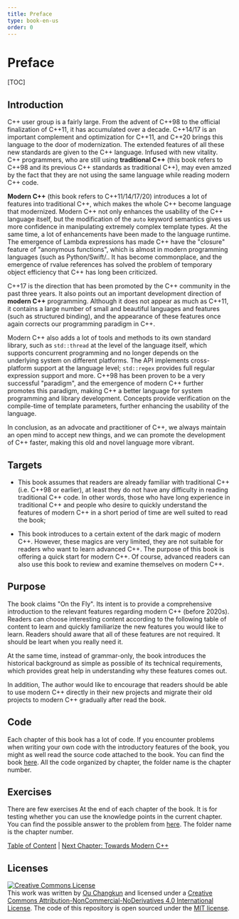 ```yaml
---
title: Preface
type: book-en-us
order: 0
---
```


# Preface

[TOC]

## Introduction

C++ user group is a fairly large. From the advent of C++98 to the official finalization of C++11, it has accumulated over a decade. C++14/17 is an important complement and optimization for C++11, and C++20 brings this language to the door of modernization. The extended features of all these new standards are given to the C++ language. Infused with new vitality.
C++ programmers, who are still using **traditional C++** (this book refers to C++98 and its previous C++ standards as traditional C++), may even amzed by the fact that they are not using the same language while reading modern C++ code.

**Modern C++** (this book refers to C++11/14/17/20) introduces a lot of features into traditional C++, which makes the whole C++ become language that modernized. Modern C++ not only enhances the usability of the C++ language itself, but the modification of the `auto` keyword semantics gives us more confidence in manipulating extremely complex template types. At the same time, a lot of enhancements have been made to the language runtime. The emergence of Lambda expressions has made C++ have the "closure" feature of "anonymous functions", which is almost in modern programming languages ​​(such as Python/Swift/.. It has become commonplace, and the emergence of rvalue references has solved the problem of temporary object efficiency that C++ has long been criticized.

C++17 is the direction that has been promoted by the C++ community in the past three years. It also points out an important development direction of **modern C++** programming. Although it does not appear as much as C++11, it contains a large number of small and beautiful languages ​​and features (such as structured binding), and the appearance of these features once again corrects our programming paradigm in C++.

Modern C++ also adds a lot of tools and methods to its own standard library, such as `std::thread` at the level of the language itself, which supports concurrent programming and no longer depends on the underlying system on different platforms. The API implements cross-platform support at the language level; `std::regex` provides full regular expression support and more. C++98 has been proven to be a very successful "paradigm", and the emergence of modern C++ further promotes this paradigm, making C++ a better language for system programming and library development. Concepts provide verification on the compile-time of template parameters, further enhancing the usability of the language.

In conclusion, as an advocate and practitioner of C++, we always maintain an open mind to accept new things, and we can promote the development of C++ faster, making this old and novel language more vibrant.

## Targets

- This book assumes that readers are already familiar with traditional C++ (i.e. C++98 or earlier), at least they do not have any difficulty in reading traditional C++ code. In other words, those who have long experience in traditional C++ and people who desire to quickly understand the features of modern C++ in a short period of time are well suited to read the book;

- This book introduces to a certain extent of the dark magic of modern C++. However, these magics are very limited, they are not suitable for readers who want to learn advanced C++. The purpose of this book is offering a quick start for modern C++. Of course, advanced readers can also use this book to review and examine themselves on modern C++.

## Purpose

The book claims "On the Fly". Its intent is to provide a comprehensive introduction to the relevant features regarding modern C++ (before 2020s).
Readers can choose interesting content according to the following table of content to learn and quickly familiarize the new features you would like to learn.
Readers should aware that all of these features are not required. It should be leart when you really need it.

At the same time, instead of grammar-only, the book introduces the historical background as simple as possible of its technical requirements, which provides great help in understanding why these features comes out.

In addition, The author would like to encourage that readers should be able to use modern C++ directly in their new projects and  migrate their old projects to modern C++ gradually after read the book.

## Code

Each chapter of this book has a lot of code. If you encounter problems when writing your own code with the introductory features of the book, you might as well read the source code attached to the book. You can find the book [here](../../code). All the code organized by chapter, the folder name is the chapter number.

## Exercises

There are few exercises At the end of each chapter of the book. It is for testing whether you can use the knowledge points in the current chapter. You can find the possible answer to the problem from [here](../../exercise). The folder name is the chapter number.

[Table of Content](./toc.md) | [Next Chapter: Towards Modern C++](./01-intro.md)

## Licenses

<a rel="license" href="http://creativecommons.org/licenses/by-nc-nd/4.0/"><img alt="Creative Commons License" style="border-width:0" src="https://i.creativecommons.org/l/by-nc-nd/4.0/88x31.png" /></a><br />This work was written by [Ou Changkun](https://changkun.de) and licensed under a <a rel="license" href="http://creativecommons.org/licenses/by-nc-nd/4.0/">Creative Commons Attribution-NonCommercial-NoDerivatives 4.0 International License</a>. The code of this repository is open sourced under the [MIT license](../../LICENSE).